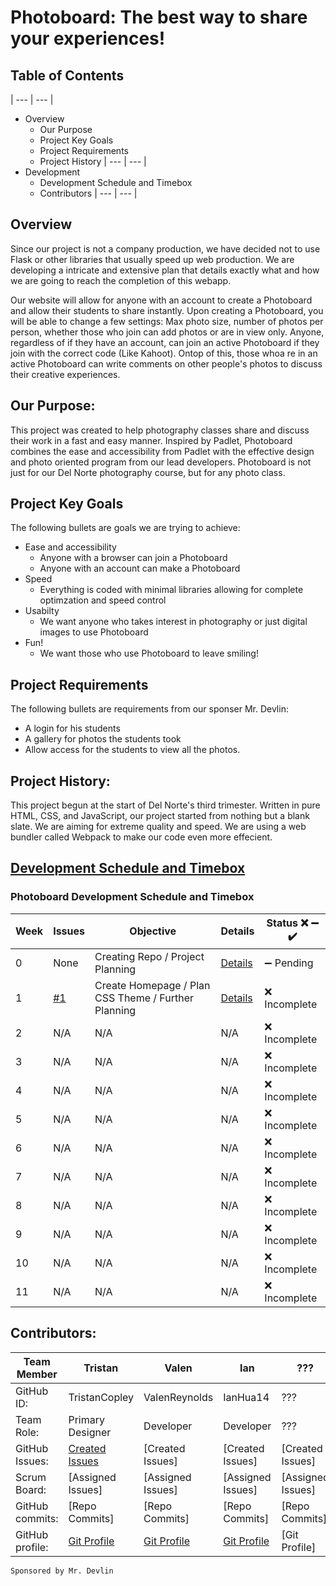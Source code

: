 # Photoboard: The best way to share your experiences!

## Table of Contents
| --- | --- |
* Overview
  * Our Purpose
  * Project Key Goals
  * Project Requirements
  * Project History
 | --- | --- |
* Development
  * Development Schedule and Timebox
  * Contributors
| --- | --- |

## Overview
Since our project is not a company production, we have decided not to use Flask or other libraries that usually speed up web production. We are developing a intricate and extensive plan that details exactly what and how we are going to reach the completion of this webapp.

Our website will allow for anyone with an account to create a Photoboard and allow their students to share instantly. Upon creating a Photoboard, you will be able to change a few settings: Max photo size, number of photos per person, whether those who join can add photos or are in view only. Anyone, regardless of if they have an account, can join an active Photoboard if they join with the correct code (Like Kahoot). Ontop of this, those whoa re in an active Photoboard can write comments on other people's photos to discuss their creative experiences.

## Our Purpose:
This project was created to help photography classes share and discuss their work in a fast and easy manner. Inspired by Padlet, Photoboard combines the ease and accessibility from Padlet with the effective design and photo oriented program from our lead developers. Photoboard is not just for our Del Norte photography course, but for any photo class.

## Project Key Goals
The following bullets are goals we are trying to achieve:

* Ease and accessibility
  * Anyone with a browser can join a Photoboard
  * Anyone with an account can make a Photoboard
* Speed
  * Everything is coded with minimal libraries allowing for complete optimzation and speed control
* Usabilty
  * We want anyone who takes interest in photography or just digital images to use Photoboard
* Fun!
  * We want those who use Photoboard to leave smiling!
 
 ## Project Requirements 
The following bullets are requirements from our sponser Mr. Devlin:

* A login for his students
* A gallery for photos the students took
* Allow access for the students to view all the photos.

## Project History:
This project begun at the start of Del Norte's third trimester. Written in pure HTML, CSS, and JavaScript, our project started from nothing but a blank slate. We are aiming for extreme quality and speed. We are using a web bundler called Webpack to make our code even more effecient. 

## [Development Schedule and Timebox](https://github.com/TristanCopley/photoboard/wiki)

### Photoboard Development Schedule and Timebox

| Week  | Issues | Objective | Details | Status :x: :heavy_minus_sign: :heavy_check_mark: |
| ------------- | ------------- | ------------- | ------------- | ------------- |
| 0 | None | Creating Repo / Project Planning| [Details](https://github.com/TristanCopley/photoboard/wiki/Week-0---Details) | :heavy_minus_sign: Pending |
| 1 | [#1](/TristanCopley/photoboard/issues/1) | Create Homepage / Plan CSS Theme / Further Planning | [Details](https://github.com/TristanCopley/photoboard/wiki/Week-1-Details) | :x: Incomplete |
| 2 | N/A | N/A | N/A | :x: Incomplete |
| 3 | N/A | N/A| N/A | :x: Incomplete |
| 4 | N/A | N/A | N/A | :x: Incomplete |
| 5 | N/A | N/A| N/A | :x: Incomplete |
| 6 | N/A | N/A | N/A | :x: Incomplete |
| 7 | N/A | N/A| N/A | :x: Incomplete |
| 8 | N/A | N/A | N/A | :x: Incomplete |
| 9 | N/A | N/A| N/A | :x: Incomplete |
| 10 | N/A | N/A | N/A | :x: Incomplete |
| 11 | N/A | N/A| N/A | :x: Incomplete |

## Contributors:
Team Member | Tristan | Valen | Ian | ??? |
--- | --- | --- | --- | ---
GitHub ID: | TristanCopley | ValenReynolds | IanHua14 | ??? |
Team Role: | Primary Designer | Developer | Developer | ??? |
GitHub Issues: | [Created Issues](https://github.com/TristanCopley/photoboard/issues?q=author%3ATristanCopley+) | [Created Issues] | [Created Issues] | [Created Issues]
Scrum Board: | [Assigned Issues] | [Assigned Issues] | [Assigned Issues] | [Assigned Issues]
GitHub commits: | [Repo Commits] | [Repo Commits] | [Repo Commits] | [Repo Commits]
GitHub profile: | [Git Profile](https://github.com/TristanCopley) | [Git Profile](https://github.com/ValenReynolds) | [Git Profile](https://github.com/IanHua14) | [Git Profile]

`Sponsored by Mr. Devlin`
